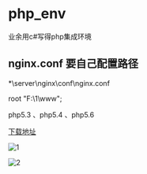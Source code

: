 # php_env

  业余用c#写得php集成环境

  ## nginx.conf 要自己配置路径
  
  *\server\nginx\conf\nginx.conf
 
  root   "F:\1\www";
  
  
php5.3 、php5.4 、php5.6

[下载地址](https://share.weiyun.com/ffc3be37439c36681d097bc9ebf08e7e) 

![1](http://b389.photo.store.qq.com/psb?/V14SCHEg0Zq4JL/RuVc6sxT1F*jCKPVOIL2aMyhjejnc6rQKDDtkWCzmJI!/c/dIUBAAAAAAAA&bo=PgE1AT4BNQEDACU!&rf=mood_app)

![2](http://b389.photo.store.qq.com/psb?/V14SCHEg0Zq4JL/92yuV*HGsJyc3WMSHgrHnxnLAUln8v4H2fN3MwPdDhQ!/c/dIUBAAAAAAAA&bo=XAFFAVwBRQEDACU!)
